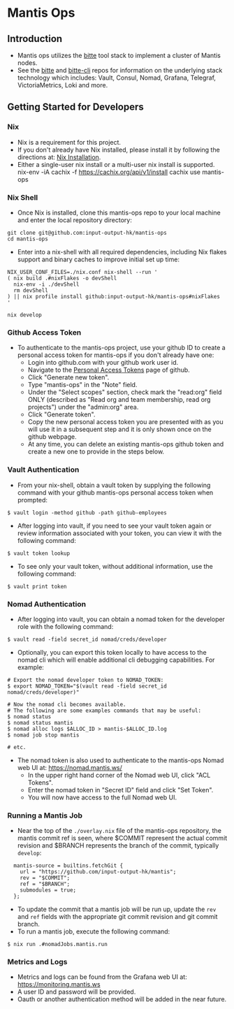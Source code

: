 #  Mantis Ops


## Introduction

* Mantis ops utilizes the [bitte](https://github.com/input-output-hk/bitte) tool stack to implement a cluster of Mantis nodes.
* See the [bitte](https://github.com/input-output-hk/bitte) and [bitte-cli](https://github.com/input-output-hk/bitte-cli) repos for information on the underlying stack technology which includes: Vault, Consul, Nomad, Grafana, Telegraf, VictoriaMetrics, Loki and more.


## Getting Started for Developers

### Nix

* Nix is a requirement for this project.
* If you don't already have Nix installed, please install it by following the directions at: [Nix Installation](https://nixos.org/manual/nix/stable/#chap-installation).
* Either a single-user nix install or a multi-user nix install is supported.
nix-env -iA cachix -f https://cachix.org/api/v1/install
cachix use mantis-ops


### Nix Shell

* Once Nix is installed, clone this mantis-ops repo to your local machine and enter the local repository directory:
```
git clone git@github.com:input-output-hk/mantis-ops
cd mantis-ops
```

* Enter into a nix-shell with all required dependencies, including Nix flakes support and binary caches to improve initial set up time:
```
NIX_USER_CONF_FILES=./nix.conf nix-shell --run '
( nix build .#nixFlakes -o devShell
  nix-env -i ./devShell
  rm devShell
) || nix profile install github:input-output-hk/mantis-ops#nixFlakes
'

nix develop
```


### Github Access Token

* To authenticate to the mantis-ops project, use your github ID to create a personal access token for mantis-ops if you don't already have one:
  * Login into github.com with your github work user id.
  * Navigate to the [Personal Access Tokens](https://github.com/settings/tokens) page of github.
  * Click "Generate new token".
  * Type "mantis-ops" in the "Note" field.
  * Under the "Select scopes" section, check mark the "read:org" field ONLY (described as "Read org and team membership, read org projects") under the "admin:org" area.
  * Click "Generate token".
  * Copy the new personal access token you are presented with as you will use it in a subsequent step and it is only shown once on the github webpage.
  * At any time, you can delete an existing mantis-ops github token and create a new one to provide in the steps below.


### Vault Authentication

* From your nix-shell, obtain a vault token by supplying the following command with your github mantis-ops personal access token when prompted:
```
$ vault login -method github -path github-employees
```

* After logging into vault, if you need to see your vault token again or review information associated with your token, you can view it with the following command:
```
$ vault token lookup
```

* To see only your vault token, without additional information, use the following command:
```
$ vault print token
```


### Nomad Authentication

* After logging into vault, you can obtain a nomad token for the developer role with the following command:
```
$ vault read -field secret_id nomad/creds/developer
```

* Optionally, you can export this token locally to have access to the nomad cli which will enable additional cli debugging capabilities.  For example:
```
# Export the nomad developer token to NOMAD_TOKEN:
$ export NOMAD_TOKEN="$(vault read -field secret_id nomad/creds/developer)"

# Now the nomad cli becomes available.
# The following are some examples commands that may be useful:
$ nomad status
$ nomad status mantis
$ nomad alloc logs $ALLOC_ID > mantis-$ALLOC_ID.log
$ nomad job stop mantis

# etc.
```

* The nomad token is also used to authenticate to the mantis-ops Nomad web UI at: https://nomad.mantis.ws/
  * In the upper right hand corner of the Nomad web UI, click "ACL Tokens".
  * Enter the nomad token in "Secret ID" field and click "Set Token".
  * You will now have access to the full Nomad web UI.


### Running a Mantis Job

* Near the top of the `./overlay.nix` file of the mantis-ops repository, the mantis commit ref is seen, where $COMMIT represent the actual commit revision and $BRANCH represents the branch of the commit, typically `develop`:
```
  mantis-source = builtins.fetchGit {
    url = "https://github.com/input-output-hk/mantis";
    rev = "$COMMIT";
    ref = "$BRANCH";
    submodules = true;
  };

```
* To update the commit that a mantis job will be run up, update the `rev` and `ref` fields with the appropriate git commit revision and git commit branch.
* To run a mantis job, execute the following command:
```
$ nix run .#nomadJobs.mantis.run
```


### Metrics and Logs

* Metrics and logs can be found from the Grafana web UI at: https://monitoring.mantis.ws
* A user ID and password will be provided.
* Oauth or another authentication method will be added in the near future.
